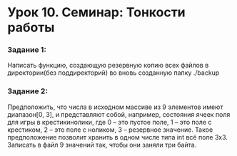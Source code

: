 # Урок 10. Семинар: Тонкости работы

### Задание 1:

Написать функцию, создающую резервную копию всех файлов в директории(без поддиректорий)
во вновь созданную папку ./backup

### Задание 2:

Предположить, что числа в исходном массиве из 9 элементов имеют диапазон[0, 3], и представляют собой,
например, состояния ячеек поля для игры в крестикинолики, где 0 – это пустое поле, 1 – это поле с крестиком,
2 – это поле с ноликом, 3 – резервное значение.
Такое предположение позволит хранить в одном числе типа int всё поле 3х3.
Записать в файл 9 значений так, чтобы они заняли три байта.

